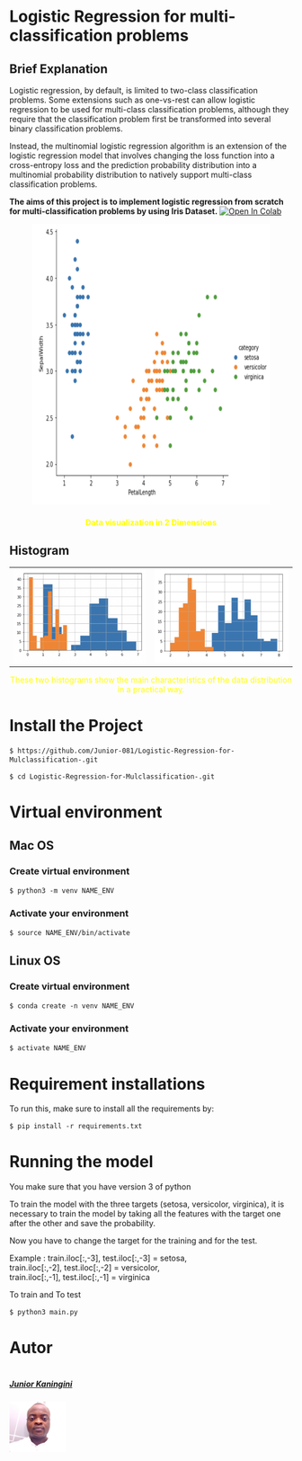 # Logistic Regression for multi-classification problems

## Brief Explanation

Logistic regression, by default, is limited to two-class classification problems. Some extensions such as one-vs-rest can allow logistic regression to be used for multi-class classification problems, although they require that the classification problem first be transformed into several binary classification problems.

Instead, the multinomial logistic regression algorithm is an extension of the logistic regression model that involves changing the loss function into a cross-entropy loss and the prediction probability distribution into a multinomial probability distribution to natively support multi-class classification problems.

<b>The aims of this project is to implement logistic regression from scratch for multi-classification problems by using Iris Dataset.</b>
[![Open In Colab](https://colab.research.google.com/assets/colab-badge.svg)](https://colab.research.google.com/drive/1Ye4LOwxjGhqjhNHge4lXuzMIyLkJHNY9?usp=sharing)
<br>
<!DOCTYPE html>
<html>
<!--<style>
 img.displayed {
    display: block;
    margin-left: auto;
    margin-right: auto }
</style> -->
<body>
<figure >
<img  class="displayed" src="figures/Distribution.png" height="500px" width="700"  alt="Data visualization in 2 Dimensions" style="align:center"/> 
  <figcaption style="text-align : center; color:yellow"><h4>Data visualization in 2 Dimensions</h4></figcaption>
</figure>
</body>
</html>


<!DOCTYPE html>
<html>
<!-- <style>
table, th, td {
  border:3px solid greenk;
}
</style> -->
<body>

<h2>Histogram</h2>
<table style="width:100%">
  <tr>
    <td><img src="figures/blue_petalLenth_orangepetalWidth.png" alt="Blue: Petal Length  and Orange : Petal Width"/></td>
    <td><img src="figures/blueSepalLenth_orangeSepalWidth.png" alt="Blue: Sepal Length  and Orange : Sepal Width "/></td>
  </tr>
 
</table>
<p style="text-align : center; color:yellow">These two histograms show the main characteristics of the data distribution in a practical way.</p>

</body>
</html>

# Install the Project

```
$ https://github.com/Junior-081/Logistic-Regression-for-Mulclassification-.git
```

```
$ cd Logistic-Regression-for-Mulclassification-.git
```
# Virtual environment

## Mac OS

### Create virtual environment 

```
$ python3 -m venv NAME_ENV
```
### Activate your environment 

```
$ source NAME_ENV/bin/activate
```

## Linux OS

### Create virtual environment

```
$ conda create -n venv NAME_ENV
```

### Activate your environment 

```
$ activate NAME_ENV
```

# Requirement installations
To run this, make sure to install all the requirements by:

```
$ pip install -r requirements.txt 
```
# Running the model
You make sure that you have version 3 of python

To train the model with the three targets (setosa, versicolor, virginica), it is necessary to train the model by taking all the features with the target one after the other and save the probability.

Now you have to change the target for the training and for the test. 

Example : train.iloc[:,-3], test.iloc[:,-3] = setosa, <br>
train.iloc[:,-2], test.iloc[:,-2] = versicolor, <br>
train.iloc[:,-1], test.iloc[:,-1] = virginica



To train and To test
```
$ python3 main.py

```



# Autor #
<div style="display:flex;align-items:center">

<div style="display:flex;align-items:center">
    <div>
        <h5> <a href='https://www.linkedin.com/in/junior-kaningini-a02442196/'>Junior Kaningini</a> </h5> <img src="figures/photo_junior.jpg" height=20% width= 20%>
<div>
    
</div>


